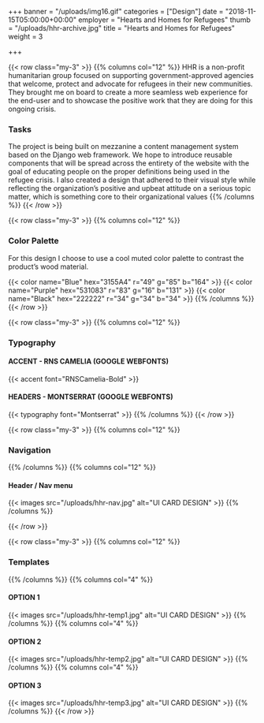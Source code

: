 +++
banner = "/uploads/img16.gif"
categories = ["Design"]
date = "2018-11-15T05:00:00+00:00"
employer = "Hearts and Homes for Refugees"
thumb = "/uploads/hhr-archive.jpg"
title = "Hearts and Homes for Refugees"
weight = 3

+++

{{< row class="my-3" >}}
{{% columns col="12" %}}
HHR is a non-profit humanitarian group focused on supporting government-approved agencies that welcome, protect and advocate for refugees in their new communities. They brought me on board to create a more seamless web experience for the end-user and to showcase the positive work that they are doing for this ongoing crisis.

### Tasks

The project is being built on mezzanine a content management system based on the Django web framework. We hope to introduce reusable components that will be spread across the entirety of the website with the goal of educating people on the proper definitions being used in the refugee crisis. I also created a design that adhered to their visual style while reflecting the organization’s positive and upbeat attitude on a serious topic matter, which is something core to their organizational values
{{% /columns %}}
{{< /row >}}

<!-- New Section -->

{{< row class="my-3" >}}
{{% columns col="12" %}}

### Color Palette

For this design I choose to use a cool muted color palette to contrast the product’s wood material.

{{< color name="Blue" hex="3155A4" r="49" g="85" b="164" >}}
{{< color name="Purple" hex="531083" r="83" g="16" b="131" >}}
{{< color name="Black" hex="222222" r="34" g="34" b="34" >}}
{{% /columns %}}
{{< /row >}}

<!-- New Section -->

{{< row class="my-3" >}}
{{% columns col="12" %}}

### Typography

#### ACCENT - RNS CAMELIA (GOOGLE WEBFONTS)

{{< accent font="RNSCamelia-Bold" >}}

#### HEADERS - MONTSERRAT (GOOGLE WEBFONTS)

{{< typography font="Montserrat" >}}
{{% /columns %}}
{{< /row >}}

<!-- New Section -->

{{< row class="my-3" >}}
{{% columns col="12" %}}

### Navigation

{{% /columns %}}
{{% columns col="12" %}}

#### Header / Nav menu

{{< images src="/uploads/hhr-nav.jpg" alt="UI CARD DESIGN" >}}
{{% /columns %}}

{{< /row >}}

<!-- New Section -->

{{< row class="my-3" >}}
{{% columns col="12" %}}

### Templates

{{% /columns %}}
{{% columns col="4" %}}

#### OPTION 1

{{< images src="/uploads/hhr-temp1.jpg" alt="UI CARD DESIGN" >}}
{{% /columns %}}
{{% columns col="4" %}}

#### OPTION 2

{{< images src="/uploads/hhr-temp2.jpg" alt="UI CARD DESIGN" >}}
{{% /columns %}}
{{% columns col="4" %}}

#### OPTION 3

{{< images src="/uploads/hhr-temp3.jpg" alt="UI CARD DESIGN" >}}
{{% /columns %}}
{{< /row >}}
